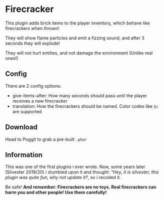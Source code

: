 # Firecracker
This plugin adds brick items to the player inventory, which behave like firecrackers when thrown!

They will show flame particles and emit a fizzing sound, and after 3 seconds they will explode!

They will not hurt entities, and not damage the environment (Unlike real ones!)

## Config
There are 2 config options:
- give-items-after: How many seconds should pass until the player receives a new firecracker
- translation: How the firecrackers should be named. Color codes like `§c` are supported

## Download
Head to Poggit to grab a pre-built `.phar`

## Information
This was one of the first plugins i ever wrote. Now, some years later (Silvester 2019/20) i stumbled upon it and thought: _"Hey, it is silvester, this plugin was quite fun, why not update it?_, so i recoded it.

Be safe! **And remember: Firecrackers are no toys. Real firecrackers can harm you and other people! Use them carefully!**